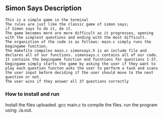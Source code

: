 ## Simon Says Description

```
This is a simple game in the terminal
The rules are just like the classic game of simon says;
if Simon says to do it, do it. 
The game becomes more are more difficult as it progresses, opening with the simplest questions and ending with the most difficult.
The organiztion of the code is as follows: main.c simply runs the begingame function. 
The makefile compiles main.c simonsays.h is an include file and declares all of our functions. simonsays.c contains all of our code.
It contains the begingame function and fucntions for questions 1-37.
begingame simply starts the game by asking the user if they want to play each question functon asks the user to perform a task and scans the user input before deciding if the user should move to the next question or not. 
The user wins if they answer all 37 questions correctly
```
### How to install and run 

Install the files uploaded.
gcc main.c to compile the files.
run the program using ./a.out.
